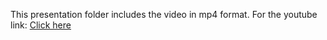 This presentation folder includes the video in mp4 format. For the youtube link: [Click here](https://youtu.be/Q-Io47HEm6w)
